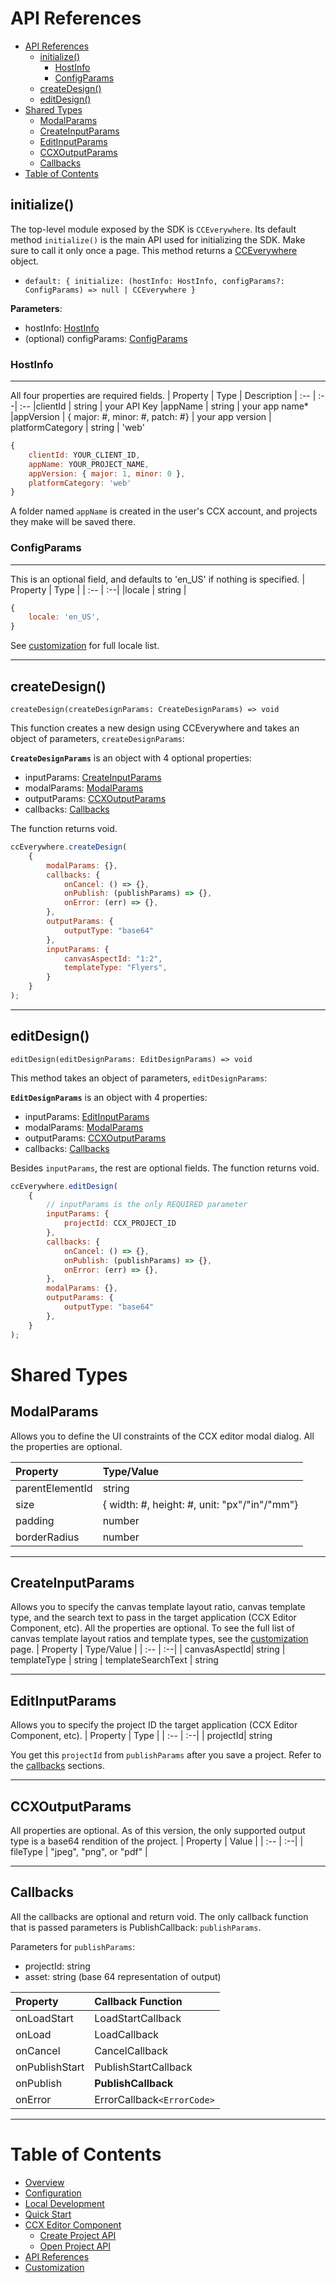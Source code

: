 # API References

- [API References](#api-references)
  - [initialize()](#initialize)
    - [HostInfo](#hostinfo)
    - [ConfigParams](#configparams)
  - [createDesign()](#createdesign)
  - [editDesign()](#editdesign)
- [Shared Types](#shared-types)
  - [ModalParams](#modalparams)
  - [CreateInputParams](#createinputparams)
  - [EditInputParams](#editinputparams)
  - [CCXOutputParams](#ccxoutputparams)
  - [Callbacks](#callbacks)
- [Table of Contents](#table-of-contents)

## initialize()

The top-level module exposed by the SDK is `CCEverywhere`. Its default method `initialize()` is the main API used for initializing the SDK. Make sure to call it only once a page. This method returns a [CCEverywhere](#cceverywhere-object) object.

- `default: { initialize: (hostInfo: HostInfo, configParams?: ConfigParams) => null | CCEverywhere }`

__Parameters__:

- hostInfo: [HostInfo](#hostinfo)
- (optional) configParams: [ConfigParams](#configparams)

### HostInfo

---
All four properties are required fields.
| Property | Type | Description
| :-- | :--| :--
|clientId | string | your API Key
|appName | string | your app name*
|appVersion | { major: #, minor: #, patch: #} | your app version
| platformCategory | string | 'web'

```js
{
    clientId: YOUR_CLIENT_ID,
    appName: YOUR_PROJECT_NAME,
    appVersion: { major: 1, minor: 0 },
    platformCategory: 'web'
}
```

A folder named `appName` is created in the user's CCX account, and projects they make will be saved there.

### ConfigParams

---
This is an optional field, and defaults to 'en_US' if nothing is specified.
| Property | Type |
| :-- | :--|
|locale | string |

```js
{
    locale: 'en_US',
}
```

See [customization](customization.md) for full locale list.

---

## createDesign()

`createDesign(createDesignParams: CreateDesignParams) => void`

This function creates a new design using CCEverywhere and takes an object of parameters, `createDesignParams`:

__`CreateDesignParams`__ is an object with 4 optional properties:

- inputParams: [CreateInputParams](#createinputparams)
- modalParams: [ModalParams](#modalparams)
- outputParams: [CCXOutputParams](#ccxoutputparams)
- callbacks: [Callbacks](#callbacks)

The function returns void.

```js
ccEverywhere.createDesign(
    {
        modalParams: {},
        callbacks: {
            onCancel: () => {},
            onPublish: (publishParams) => {},
            onError: (err) => {},
        },
        outputParams: { 
            outputType: "base64"
        },
        inputParams: { 
            canvasAspectId: "1:2",
            templateType: "Flyers",
        }
    }
); 
```

---

## editDesign()

`editDesign(editDesignParams: EditDesignParams) => void`

This method takes an object of parameters, `editDesignParams`:

__`EditDesignParams`__ is an object with 4 properties:

- inputParams: [EditInputParams](#editinputparams)
- modalParams: [ModalParams](#modalparams)
- outputParams: [CCXOutputParams](#ccxoutputparams)
- callbacks: [Callbacks](#callbacks)

Besides `inputParams`, the rest are optional fields. The function returns void.

```js
ccEverywhere.editDesign(
    {
        // inputParams is the only REQUIRED parameter
        inputParams: { 
            projectId: CCX_PROJECT_ID 
        },
        callbacks: {
            onCancel: () => {},
            onPublish: (publishParams) => {},
            onError: (err) => {},
        },
        modalParams: {},
        outputParams: { 
            outputType: "base64"
        },
    }
);
```

# Shared Types

## ModalParams

Allows you to define the UI constraints of the CCX editor modal dialog. All the properties are optional.

| Property | Type/Value |
| :-- | :--|
|parentElementId| string
|size | { width: #, height: #, unit: "px"/"in"/"mm"}
| padding | number
| borderRadius | number

---

## CreateInputParams

Allows you to specify the canvas template layout ratio, canvas template type, and the search text to pass in the target application (CCX Editor Component, etc). All the properties are optional. To see the full list of canvas template layout ratios and template types, see the [customization](customization.md) page.
| Property | Type/Value |
| :-- | :--|
| canvasAspectId| string
| templateType | string
| templateSearchText | string

---

## EditInputParams

Allows you to specify the project ID the target application (CCX Editor Component, etc).
| Property | Type |
| :-- | :--|
| projectId| string
<!-- | asset | (for quick actions- uploads) -->

You get this `projectId` from `publishParams` after you save a project. Refer to the [callbacks](#callbacks) sections.

---

## CCXOutputParams

All properties are optional. As of this version, the only supported output type is a base64 rendition of the project.
| Property | Value |
| :-- | :--|
| fileType | "jpeg", "png", or "pdf" |
<!-- | outputType | "base64" -->

---

## Callbacks

All the callbacks are optional and return void.
The only callback function that is passed parameters is PublishCallback: `publishParams`.

Parameters for `publishParams`:

- projectId: string
- asset: string (base 64 representation of output)
  
| Property | Callback Function |
| :-- | :--|
| onLoadStart | LoadStartCallback
| onLoad | LoadCallback
| onCancel | CancelCallback
| onPublishStart | PublishStartCallback
| onPublish | __PublishCallback__
| onError | ErrorCallback`<ErrorCode>`

---

# Table of Contents

- [Overview](../README.md)
- [Configuration](configuration.md)
- [Local Development](local_dev.md)
- [Quick Start](quickstart.md)
- [CCX Editor Component](#ccx-editor-component)
  - [Create Project API](create_project.md)
  - [Open Project API](edit_project.md)
- [API References](api_ref.md)
- [Customization](customization.md)